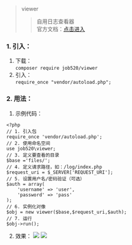 > viewer
>> 自用日志查看器  
>> 官方文档：[点击进入](http://doc.job520.net/web/#/3?page_id=42)

### 1. 引入：
1. 下载：  
`
composer require job520/viewer
`
2. 引入：  
`
require_once "vendor/autoload.php";
`
### 2. 用法：
1. 示例代码：
```
<?php
// 1. 引入包
require_once 'vendor/autoload.php';
// 2. 使用命名空间
use job520\viewer;
// 3. 定义要查看的目录
$base ='files/';
// 4. 定义请求路径，如：/log/index.php
$request_uri = $_SERVER['REQUEST_URI'];
// 5. 设置用户名/密码验证（可选）
$auth = array(
    'username' => 'user',
    'password' => 'pass'
);
// 6. 实例化对像
$obj = new viewer($base,$request_uri,$auth);
// 7. 运行
$obj->run();
```
2. 效果：
![](http://doc.job520.net/server/../Public/Uploads/2019-02-06/5c5b013bbdc1d.png)
![](http://doc.job520.net/server/../Public/Uploads/2019-02-02/5c55ad1815087.png)
